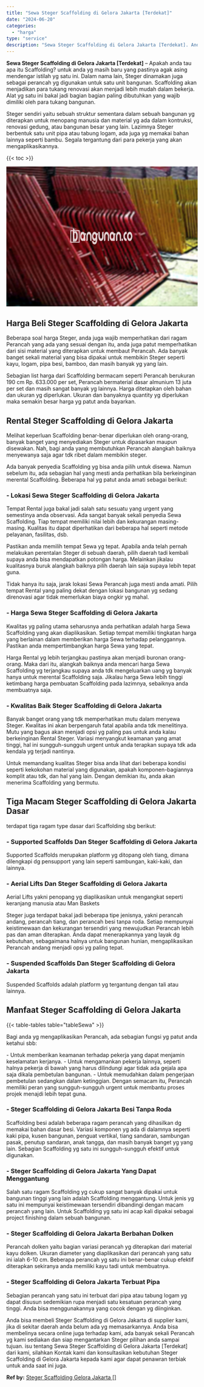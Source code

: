 ```yaml
---
title: "Sewa Steger Scaffolding di Gelora Jakarta [Terdekat]"
date: "2024-06-20"
categories: 
  - "harga"
type: "service"
description: "Sewa Steger Scaffolding di Gelora Jakarta [Terdekat]. Anda bisa membeli Steger Scaffolding di Gelora Jakarta di supplier kami, jika di sekitar daerah anda be..."
---
```


**Sewa Steger Scaffolding di Gelora Jakarta \[Terdekat\]** – Apakah anda tau apa itu Scaffolding? untuk anda yg masih baru yang pastinya agak asing mendengar istilah yg satu ini. Dalam nama lain, Steger dinamakan juga sebagai perancah yg digunakan untuk satu unit bangunan. Scaffolding akan menjadikan para tukang renovasi akan menjadi lebih mudah dalam bekerja. Alat yg satu ini bakal jadi bagian bagian paling dibutuhkan yang wajib dimiliki oleh para tukang bangunan.

Steger sendiri yaitu sebuah struktur sementara dalam sebuah bangunan yg diterapkan untuk menopang manusia dan material yg ada dalam kontruksi, renovasi gedung, atau bangunan besar yang lain. Lazimnya Steger berbentuk satu unit pipa atau tabung logam, ada juga yg memakai bahan lainnya seperti bambu. Segala tergantung dari para pekerja yang akan mengaplikasikannya.

{{< toc >}}

![Sewa Steger Scaffolding di Gelora Jakarta [Terdekat]](/images/sewa-scaffolding-steger-30.png)

## Harga Beli Steger Scaffolding di Gelora Jakarta

Beberapa soal harga Steger, anda juga wajib memperhatikan dari ragam Perancah yang ada yang sesuai dengan itu, anda juga patut memperhatikan dari sisi material yang diterapkan untuk membaut Perancah. Ada banyak banget sekali material yang bisa dipakai untuk membikin Steger seperti kayu, logam, pipa besi, bamboo, dan masih banyak yg yang lain.

Sebagian list harga dari Scaffolding bermacam seperti Perancah berukuran 190 cm Rp. 633.000 per set, Perancah bermaterial dasar almunium 13 juta per set dan masih sangat banyak yg lainnya. Harga ditetapkan oleh bahan dan ukuran yg diperlukan. Ukuran dan banyaknya quantity yg diperlukan maka semakin besar harga yg patut anda bayarkan.

## Rental Steger Scaffolding di Gelora Jakarta

Melihat keperluan Scaffolding benar-benar diperlukan oleh orang-orang, banyak banget yang menyediakan Steger untuk dipasarkan maupun disewakan. Nah, bagi anda yang membutuhkan Perancah alangkah baiknya menyewanya saja agar tdk ribet dalam membikin steger.

Ada banyak penyedia Scaffolding yg bisa anda pilih untuk disewa. Namun sebelum itu, ada sebagian hal yang mesti anda perhatikan bila berkeinginan merental Scaffolding. Beberapa hal yg patut anda amati sebagai berikut:

### \- Lokasi Sewa Steger Scaffolding di Gelora Jakarta

Tempat Rental juga bakal jadi salah satu sesuatu yang urgent yang semestinya anda observasi. Ada sangat banyak sekali penyedia Sewa Scaffolding. Tiap tempat memiliki nilai lebih dan kekurangan masing-masing. Kualitas itu dapat diperhatikan dari beberapa hal seperti metode pelayanan, fasilitas, dsb.

Pastikan anda memilih tempat Sewa yg tepat. Apabila anda telah pernah melakukan perentalan Steger di sebuah daerah, pilih daerah tadi kembali supaya anda bisa mendapatkan potongan harga. Melainkan jikalau kualitasnya buruk alangkah baiknya pilih daerah lain saja supaya lebih tepat guna.

Tidak hanya itu saja, jarak lokasi Sewa Perancah juga mesti anda amati. Pilih tempat Rental yang paling dekat dengan lokasi bangunan yg sedang direnovasi agar tidak memerlukan biaya ongkir yg mahal.

### \- Harga Sewa Steger Scaffolding di Gelora Jakarta

Kwalitas yg paling utama seharusnya anda perhatikan adalah harga Sewa Scaffolding yang akan diaplikasikan. Setiap tempat memiliki tingkatan harga yang berlainan dalam memberikan harga Sewa terhadap pelanggannya. Pastikan anda mempertimbangkan harga Sewa yang tepat.

Harga Rental yg lebih terjangkau pastinya akan menjadi buronan orang-orang. Maka dari itu, alangkah baiknya anda mencari harga Sewa Scaffolding yg terjangkau supaya anda tdk mengeluarkan uang yg banyak hanya untuk merental Scaffolding saja. Jikalau harga Sewa lebih tinggi ketimbang harga pembuatan Scaffolding pada lazimnya, sebaiknya anda membuatnya saja.

### \- Kwalitas Baik Steger Scaffolding di Gelora Jakarta

Banyak banget orang yang tdk memperhatikan mutu dalam menyewa Steger. Kwalitas ini akan berpengaruh fatal apabila anda tdk menelitinya. Mutu yang bagus akan menjadi opsi yg paling pas untuk anda kalau berkeinginan Rental Steger. Variasi menyangkut keamanan yang amat tinggi, hal ini sungguh-sungguh urgent untuk anda terapkan supaya tdk ada kendala yg terjadi nantinya.

Untuk memandang kualitas Steger bisa anda lihat dari beberapa kondisi seperti kekokohan material yang digunakan, apakah komponen-bagiannya komplit atau tdk, dan hal yang lain. Dengan demikian itu, anda akan menerima Scaffolding yang bermutu.

## Tiga Macam Steger Scaffolding di Gelora Jakarta Dasar

terdapat tiga ragam type dasar dari Scaffolding sbg berikut:

### \- Supported Scaffolds Dan Steger Scaffolding di Gelora Jakarta

Supported Scaffolds merupakan platform yg ditopang oleh tiang, dimana dilengkapi dg pensupport yang lain seperti sambungan, kaki-kaki, dan lainnya.

### \- Aerial Lifts Dan Steger Scaffolding di Gelora Jakarta

Aerial Lifts yakni penopang yg diaplikasikan untuk mengangkat seperti keranjang manusia atau Man Baskets

Steger juga terdapat bakal jadi beberapa tipe jenisnya, yakni perancah andang, perancah tiang, dan perancah besi tanpa roda. Setiap mempunyai keistimewaan dan kekurangan tersendiri yang mewujudkan Perancah lebih pas dan aman diterapkan. Anda dapat menerapkannya yang layak dg kebutuhan, sebagaimana halnya untuk bangunan hunian, mengaplikasikan Perancah andang menjadi opsi yg paling tepat.

### \- Suspended Scaffolds Dan Steger Scaffolding di Gelora Jakarta

Suspended Scaffolds adalah platform yg tergantung dengan tali atau lainnya.

## Manfaat Steger Scaffolding di Gelora Jakarta

{{< table-tables table="tableSewa" >}}

Bagi anda yg mengaplikasikan Perancah, ada sebagian fungsi yg patut anda ketahui sbb:

\- Untuk memberikan keamanan terhadap pekerja yang dapat menjamin keselamatan kerjanya. - Untuk mengamankan pekerja lainnya, seperti halnya pekerja di bawah yang harus dilindungi agar tidak ada gejala apa saja dikala pembetulan bangunan. - Untuk memudahkan dalam pengerjaan pembetulan sedangkan dalam ketinggian. Dengan semacam itu, Perancah memiliki peran yang sungguh-sungguh urgent untuk membantu proses projek menajdi lebih tepat guna.

### \- Steger Scaffolding di Gelora Jakarta Besi Tanpa Roda

Scaffolding besi adalah beberapa ragam perancah yang dihasilkan dg memakai bahan dasar besi. Variasi komponen yg ada di dalamnya seperti kaki pipa, kusen bangunan, penguat vertikal, tiang sandaran, sambungan pasak, penutup sandaran, anak tangga, dan masih banyak banget yg yang lain. Sebagian Scaffolding yg satu ini sungguh-sungguh efektif untuk digunakan.

### \- Steger Scaffolding di Gelora Jakarta Yang Dapat Menggantung

Salah satu ragam Scaffolding yg cukup sangat banyak dipakai untuk bangunan tinggi yang lain adalah Scaffolding menggantung. Untuk jenis yg satu ini mempunyai keistimewaan tersendiri dibandingi dengan macam perancah yang lain. Untuk Scaffolding yg satu ini acap kali dipakai sebagai project finishing dalam sebuah bangunan.

### \- Steger Scaffolding di Gelora Jakarta Berbahan Dolken

Perancah dolken yaitu bagian variasi perancah yg diterapkan dari material kayu dolken. Ukuran diameter yang diaplikasikan dari perancah yang satu ini ialah 6-10 cm. Beberapa perancah yg satu ini benar-benar cukup efektif diterapkan sekiranya anda memiliki kayu tadi untuk membuatnya.

### \- Steger Scaffolding di Gelora Jakarta Terbuat Pipa

Sebagian perancah yang satu ini terbuat dari pipa atau tabung logam yg dapat disusun sedemikian rupa menjadi satu kesatuan perancah yang tinggi. Anda bisa menggunakannya yang cocok dengan yg diinginkan.

Anda bisa membeli Steger Scaffolding di Gelora Jakarta di supplier kami, jika di sekitar daerah anda belum ada yg memasarkannya. Anda bisa membelinya secara online juga terhadap kami, ada banyak sekali Perancah yg kami sediakan dan siap mengantarkan Steger pilihan anda sampai tujuan. isu tentang Sewa Steger Scaffolding di Gelora Jakarta \[Terdekat\] dari kami, silahkan Kontak kami dan konsultasikan kebutuhan Steger Scaffolding di Gelora Jakarta kepada kami agar dapat penawran terbiak untuk anda saat ini juga.

**Ref by:** [Steger Scaffolding Gelora Jakarta []](https://id.wikipedia.org/wiki/Steger)
